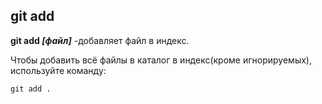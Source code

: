  ## git add

 **git add *[файл]*** -добавляет файл в индекс.

 Чтобы добавить всё файлы в каталог в индекс(кроме игнорируемых), используйте команду:

 ```bash=
 git add .
 ```